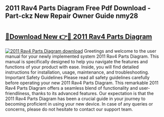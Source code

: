 ## 2011 Rav4 Parts Diagram Free Pdf Download - Part-ckz New Repair Owner Guide nmy28

# <h2><a href="http://dfu577x.blite.top/?on=2011+Rav4+Parts+Diagram">🔗Download New 👉🔴 2011 Rav4 Parts Diagram</a></h2>

[![2011 Rav4 Parts Diagram download](https://i.imgur.com/lujVjoI.png)](http://dfu577x.blite.top/?on=2011+Rav4+Parts+Diagram)
Greetings and welcome to the user manual for your newly implemented system 2011 Rav4 Parts Diagram. This manual is specifically designed to help you navigate the features and functions of your product with ease. Inside, you will find detailed instructions for installation, usage, maintenance, and troubleshooting. Important Safety Guidelines Please read all safety guidelines carefully before operating your new 2011 Rav4 Parts Diagram. This remarkable 2011 Rav4 Parts Diagram offers a seamless blend of functionality and user-friendliness, thanks to its advanced features. Our expectation is that the 2011 Rav4 Parts Diagram has been a crucial guide in your journey to becoming proficient in using your new device. In case of any queries or concerns, please do not hesitate to contact our support team.
